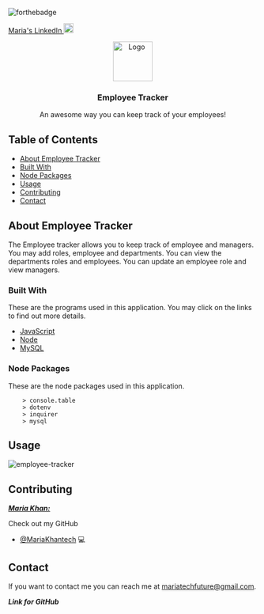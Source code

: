 
![forthebadge](https://forthebadge.com/images/badges/made-with-javascript.svg)

<!--linkedin logo-->
<a class="LI-simple-link" href='https://www.linkedin.com/in/maria-khan-9202471a3?trk=profile-badge'>Maria's LinkedIn <img src="https://edent.github.io/SuperTinyIcons/images/svg/linkedin.svg" alt="linkedin logo." width="20" height="20"> </a></div>



<!-- image for team tracker-->
  <p align="center">
  <a href="#">
    <img src="https://image.freepik.com/free-vector/recruiting-professionals-studying-candidate-profiles_1262-21404.jpg" alt="Logo" width="80" height="80">
  </a>

  <h3 align="center">Employee Tracker</h3>

  <p align="center">
    An awesome way you can keep track of your employees!
</p>




<!-- TABLE OF CONTENTS -->
## Table of Contents

* [About Employee Tracker](#About-Employee-Tracker)
* [Built With](#built-with)
* [Node Packages](#Node-Packages)
* [Usage](#usage)
* [Contributing](#contributing)
* [Contact](#contact)


## About Employee Tracker

The Employee tracker allows you to keep track of employee and managers. You may add roles, employee and departments. You can view the departments roles and employees. You can update an employee role and view managers.

### Built With
These are the programs used in this application. You may click on the links to find out more details. 

* [JavaScript](https://www.javascript.com/)
* [Node](https://nodejs.org/en/about/)
* [MySQL](https://www.mysql.com/)


### Node Packages

These are the node packages used in this application.
```
    > console.table
    > dotenv
    > inquirer
    > mysql
```




<!-- USAGE EXAMPLES -->
## Usage

![employee-tracker](https://user-images.githubusercontent.com/61640527/85238167-0b3d8b00-b3fa-11ea-80ba-179d639b4eea.gif)


<!-- CONTRIBUTING -->
## Contributing

***<ins>Maria Khan:</ins>***

 Check out my GitHub

* [@MariaKhantech](https://github.com/MariaKhantech) 💻


<!-- CONTACT -->
## Contact

If you want to contact me you can reach me at <mariatechfuture@gmail.com>.

***Link for GitHub***





